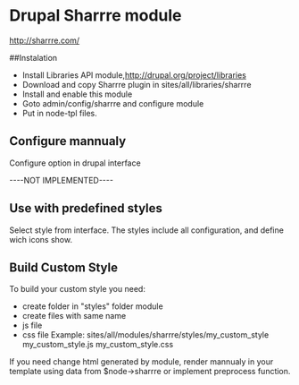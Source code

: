 # Drupal Sharrre module
http://sharrre.com/

##Instalation

- Install Libraries API module,http://drupal.org/project/libraries
- Download  and copy Sharrre plugin in sites/all/libraries/sharrre
- Install and enable this module
- Goto admin/config/sharrre and configure module
- Put <?php print render($sharrre-icons);?> in node-tpl files.

## Configure mannualy
Configure option in drupal interface

----NOT IMPLEMENTED----

## Use with predefined styles
Select style from interface.
The styles include all configuration, and define wich icons show.

## Build Custom Style
To build your custom style you need:
 - create folder in "styles" folder module 
 - create files with same name
 - js file
 - css file
Example:
sites/all/modules/sharrre/styles/my_custom_style
 my_custom_style.js
 my_custom_style.css

If you need change html generated by module, render mannualy in your template
 using data from $node->sharrre or implement preprocess function.

 

